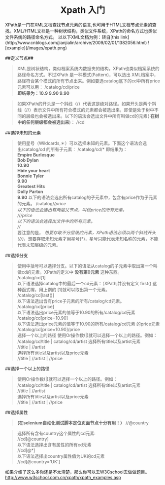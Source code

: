 <h1 align="center">Xpath 入门 </h1>
XPath是一门在XML文档查找节点元素的语言,也可用于HTML文档节点元素的查找。XML/HTML文档是一种树状结构，类似文件系统，XPath的命名方式也类似文件系统的路径命名方式。
以以下XML文档为例：转自[this link](http://www.cnblogs.com/jianjialin/archive/2009/02/01/1382056.html)  
![example](/images/xpath.png)

##定义节点##
>XML是树状结构，类似档案系统内数据夹的结构，XPath也类似档案系统的路径命名方式。不过XPath 是一种模式(Pattern)，可以选出 XML档案中，路径符合某个模式的所有节点出来。例如要选catalog底下的cd中所有price元素可以用：  /catalog/cd/price     
 **即结果为：10.9 9.90 9.90**

>如果XPath的开头是一个斜线（/）代表这是绝对路径。如果开头是两个斜线（//）表示文件中所有符合模式的元素都会被选出来，即使是处于树中不同的层级也会被选出来。以下的语法会选出文件中所有叫做cd的元素(
**在树中的任何层级都会被选出来**)：   //cd  


##选择未知的元素 
>使用星号（Wildcards,＊）可以选择未知的元素。下面这个语法会选出/catalog/cd 的所有子元素： 
>/catalog/cd/*
即结果为：   
**Empire Burlesque  
Bob Dylan  
10.90  
Hide your heart  
Bonnie Tyler  
9.90  
Greatest Hits  
Dolly Parton  
9.90**
>以下的语法会选出所有catalog的子元素中，包含有price作为子元素的元素。  /catalog/*/price    
以下的语法会选出有两层父节点，叫做price的所有元素。   
/*/*/price   
以下的语法会选择出文件中的所有元素。   
//*   
要注意的是，
_想要存取不分层级的元素，XPath语法必须以两个斜线开头(//)_，想要存取未知元素才用星号(*)，星号只能代表未知名称的元素，不能代表未知层级的元素。   


##选择分支
>使用中括号可以选择分支。以下的语法从catalog的子元素中取出第一个叫做cd的元素。XPath的定义中
**没有第0元素**
这种东西。   
/catalog/cd[1]   
以下语法选择catalog中的最后一个cd元素：（XPathj并没有定义 first() 这种函式喔，用上例的 [1]就可以取出第一个元素。   
/catalog/cd[last()]   
以下语法选出含有price子元素的所有/catalog/cd元素。   
/catalog/cd[price]   
以下语法选出price元素的值等于10.90的所有/catalog/cd元素
/catalog/cd[price=10.90]   
以下语法选出price元素的值等于10.90的所有/catalog/cd元素 的price元素 
 /catalog/cd[price=10.90]/price   
选择一个以上的路径 
使用Or操作数(|)就可以选择一个以上的路径。例如：  
/catalog/cd/title | catalog/cd/artist
选择所有title以及artist元素   
//title | //artist   
选择所有title以及artist以及price元素   
//title | //artist | //price


##选择一个以上的路径
>使用Or操作数(|)就可以选择一个以上的路径。例如：  
/catalog/cd/title | catalog/cd/artist
 选择所有title以及artist元素  
//title | //artist  
选择所有title以及artist以及price元素  
//title | //artist | //price


##选择属性 
>**(在selenium自动化测试脚本定位页面节点十分有用！）** 
//@country
         
>选择所有含有country这个属性的cd元素:  
//cd[@country]  
以下语法选择出含有属性的所有cd元素  
//cd[@*]   
以下语法选择出country属性值为UK的cd元素   
//cd[@country='UK']

如果介绍了这么多你还是不太清楚，那么你可以去W3Cschool去做做题目。
http://www.w3school.com.cn/xpath/xpath_examples.asp



